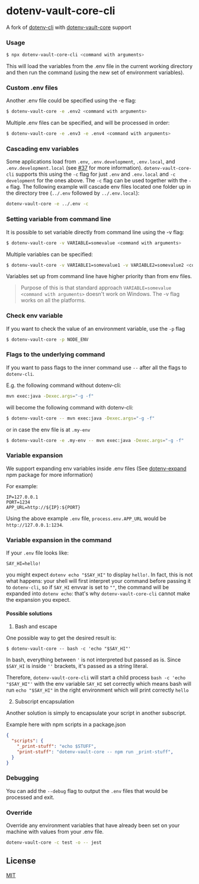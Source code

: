 # dotenv-vault-core-cli

A fork of [dotenv-cli](https://github.com/entropitor/dotenv-cli) with [dotenv-vault-core](https://github.com/dotenv-org/dotenv-vault-core) support


### Usage

```bash
$ npx dotenv-vault-core-cli <command with arguments>
```

This will load the variables from the .env file in the current working directory and then run the command (using the new set of environment variables).

### Custom .env files
Another .env file could be specified using the -e flag:
```bash
$ dotenv-vault-core -e .env2 <command with arguments>
```

Multiple .env files can be specified, and will be processed in order:
```bash
$ dotenv-vault-core -e .env3 -e .env4 <command with arguments>
```

### Cascading env variables
Some applications load from `.env`, `.env.development`, `.env.local`, and `.env.development.local`
(see [#37](https://github.com/entropitor/dotenv-cli/issues/37) for more information).
`dotenv-vault-core-cli` supports this using the `-c` flag for just `.env` and `.env.local` and `-c development` for the ones above.
The `-c` flag can be used together with the `-e` flag. The following example will cascade env files located one folder up in the directory tree (`../.env` followed by `../.env.local`):
```bash
dotenv-vault-core -e ../.env -c 
```

### Setting variable from command line
It is possible to set variable directly from command line using the -v flag:
```bash
$ dotenv-vault-core -v VARIABLE=somevalue <command with arguments>
```

Multiple variables can be specified:
```bash
$ dotenv-vault-core -v VARIABLE1=somevalue1 -v VARIABLE2=somevalue2 <command with arguments>
```

Variables set up from command line have higher priority than from env files.

> Purpose of this is that standard approach `VARIABLE=somevalue <command with arguments>` doesn't work on Windows. The -v flag works on all the platforms.

### Check env variable
If you want to check the value of an environment variable, use the `-p` flag
```bash
$ dotenv-vault-core -p NODE_ENV
```

### Flags to the underlying command
If you want to pass flags to the inner command use `--` after all the flags to `dotenv-cli`. 

E.g. the following command without dotenv-cli:
```bash
mvn exec:java -Dexec.args="-g -f"
```

will become the following command with dotenv-cli:
```bash
$ dotenv-vault-core -- mvn exec:java -Dexec.args="-g -f"
``` 
or in case the env file is at `.my-env`
```bash
$ dotenv-vault-core -e .my-env -- mvn exec:java -Dexec.args="-g -f"
``` 

### Variable expansion
We support expanding env variables inside .env files (See [dotenv-expand](https://github.com/motdotla/dotenv-expand) npm package for more information)

For example:
```
IP=127.0.0.1
PORT=1234
APP_URL=http://${IP}:${PORT}
```
Using the above example `.env` file, `process.env.APP_URL` would be `http://127.0.0.1:1234`.

### Variable expansion in the command

If your `.env` file looks like:

```
SAY_HI=hello!
```

you might expect `dotenv echo "$SAY_HI"` to display `hello!`. In fact, this is not what happens: your shell will first interpret your command before passing it to `dotenv-cli`, so if `SAY_HI` envvar is set to `""`, the command will be expanded into `dotenv echo`: that's why `dotenv-vault-core-cli` cannot make the expansion you expect.

#### Possible solutions

1. Bash and escape

One possible way to get the desired result is:

```
$ dotenv-vault-core -- bash -c 'echo "$SAY_HI"'
```

In bash, everything between `'` is not interpreted but passed as is. Since `$SAY_HI` is inside `''` brackets, it's passed as a string literal.

Therefore, `dotenv-vault-core-cli` will start a child process `bash -c 'echo "$SAY_HI"'` with the env variable `SAY_HI` set correctly which means bash will run `echo "$SAY_HI"` in the right environment which will print correctly `hello`

2. Subscript encapsulation

Another solution is simply to encapsulate your script in another subscript.

Example here with npm scripts in a package.json

```json
{
  "scripts": {
    "_print-stuff": "echo $STUFF",
    "print-stuff": "dotenv-vault-core -- npm run _print-stuff",
  }
}
```

### Debugging

You can add the `--debug` flag to output the `.env` files that would be processed and exit.

### Override

Override any environment variables that have already been set on your machine with values from your .env file.

```bash
dotenv-vault-core -c test -o -- jest
```

## License

[MIT](https://en.wikipedia.org/wiki/MIT_License)